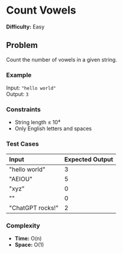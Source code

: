 # Count Vowels

**Difficulty:** Easy

## Problem
Count the number of vowels in a given string.

### Example
Input: `"hello world"`  
Output: `3`

### Constraints
- String length ≤ 10⁴  
- Only English letters and spaces

### Test Cases
| Input | Expected Output |
|:------|:----------------|
| "hello world" | 3 |
| "AEIOU" | 5 |
| "xyz" | 0 |
| "" | 0 |
| "ChatGPT rocks!" | 2 |

### Complexity
- **Time:** O(n)  
- **Space:** O(1)

